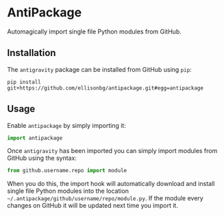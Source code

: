 AntiPackage
===========

Automagically import single file Python modules from GitHub.

## Installation

The `antigravity` package can be installed from GitHub using `pip`:

```
pip install git+https://github.com/ellisonbg/antipackage.git#egg=antipackage
```

## Usage

Enable `antipackage` by simply importing it:

```python
import antipackage
```

Once `antigravity` has been imported you can simply import modules from GitHub using the syntax:

```python
from github.username.repo import module
```

When you do this, the import hook will automatically download and install single file
Python modules into the location `~/.antipackage/github/username/repo/module.py`. If the
module every changes on GitHub it will be updated next time you import it.
